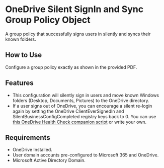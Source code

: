 # OneDrive Silent SignIn and Sync Group Policy Object
A group policy that successfully signs users in silently and syncs their known folders.

## How to Use
Configure a group policy exactly as shown in the provided PDF.

## Features
- This configuration will silently sign in users and move known Windows folders (Desktop, Documents, Pictures) to the OneDrive directory.
- If a user signs out of OneDrive, you can encourage a silent re-login again by setting the OneDrive ClientEverSignedIn and SilentBusinessConfigCompleted registry keys back to 0. You can use [this OneDrive Health Check companion script](https://github.com/RussellLeVasseur/OneDrive-Health-Check) or write your own.

## Requirements
- OneDrive Installed.
- User domain accounts pre-configured to Microsoft 365 and OneDrive.
- Microsoft Active Directory Domain.
